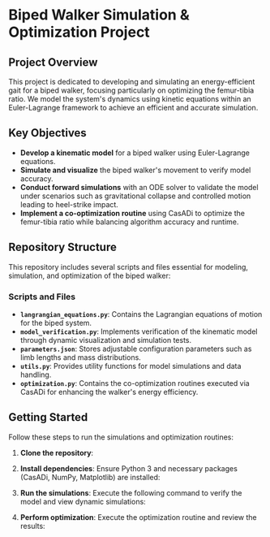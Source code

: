 # Biped Walker Simulation & Optimization Project

## Project Overview
This project is dedicated to developing and simulating an energy-efficient gait for a biped walker, focusing particularly on optimizing the femur-tibia ratio. We model the system's dynamics using kinetic equations within an Euler-Lagrange framework to achieve an efficient and accurate simulation.

## Key Objectives

- **Develop a kinematic model** for a biped walker using Euler-Lagrange equations.
- **Simulate and visualize** the biped walker's movement to verify model accuracy.
- **Conduct forward simulations** with an ODE solver to validate the model under scenarios such as gravitational collapse and controlled motion leading to heel-strike impact.
- **Implement a co-optimization routine** using CasADi to optimize the femur-tibia ratio while balancing algorithm accuracy and runtime.

## Repository Structure
This repository includes several scripts and files essential for modeling, simulation, and optimization of the biped walker:

### Scripts and Files

- **`langrangian_equations.py`**: Contains the Lagrangian equations of motion for the biped system.
- **`model_verification.py`**: Implements verification of the kinematic model through dynamic visualization and simulation tests.
- **`parameters.json`**: Stores adjustable configuration parameters such as limb lengths and mass distributions.
- **`utils.py`**: Provides utility functions for model simulations and data handling.
- **`optimization.py`**: Contains the co-optimization routines executed via CasADi for enhancing the walker's energy efficiency.

## Getting Started
Follow these steps to run the simulations and optimization routines:


1. **Clone the repository**:
   
2. **Install dependencies**:
Ensure Python 3 and necessary packages (CasADi, NumPy, Matplotlib) are installed:

3. **Run the simulations**:
Execute the following command to verify the model and view dynamic simulations:

4. **Perform optimization**:
Execute the optimization routine and review the results:

